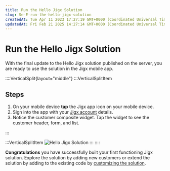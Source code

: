 ```yaml
---
title: Run the Hello Jigx Solution
slug: Se-E-run-the-hello-jigx-solution
createdAt: Tue Apr 11 2023 17:27:19 GMT+0000 (Coordinated Universal Time)
updatedAt: Fri Feb 21 2025 14:27:14 GMT+0000 (Coordinated Universal Time)
---
```


# Run the Hello Jigx Solution

With the final update to the Hello Jigx solution published on the server, you are ready to use the solution in the Jigx mobile app.

::::VerticalSplit{layout="middle"} :::VerticalSplitItem

## Steps

1. On your mobile device **tap** the Jigx app icon on your mobile device.
2. Sign into the app with your [Jigx account](../../creating-an-account.md) details.
3. Notice the customer composite widget. Tap the widget to see the customer header, form, and list.

:::

:::VerticalSplitItem ![Hello Jigx Solution](https://archbee-image-uploads.s3.amazonaws.com/x7vdIDH6-ScTprfmi2XXX/ckYitc4izzEsl6VdLRxHq_hellojigxsolution.PNG) ::: ::::

**Congratulations** you have successfully built your first functioning Jigx solution. Explore the solution by adding new customers or extend the solution by adding to the existing code by [customizing the solution](../customize-the-hello-jigx-solution/customize-the-hello-jigx-solution.md).

